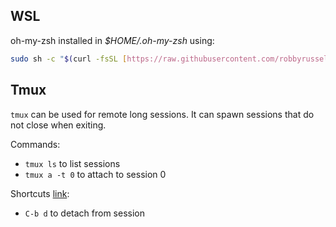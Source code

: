 ## WSL
oh-my-zsh installed in *$HOME/.oh-my-zsh* using:

```bash
sudo sh -c "$(curl -fsSL [https://raw.githubusercontent.com/robbyrussell/oh-my-zsh/master/tools/install.sh](https://raw.githubusercontent.com/robbyrussell/oh-my-zsh/master/tools/install.sh))"
```

## Tmux
`tmux` can be used for remote long sessions. It can spawn sessions that do not close when exiting.

Commands:
- `tmux ls` to list sessions
- `tmux a -t 0` to attach to session 0

Shortcuts [link](https://gist.github.com/MohamedAlaa/2961058#list-all-shortcuts):
- `C-b d` to detach from session